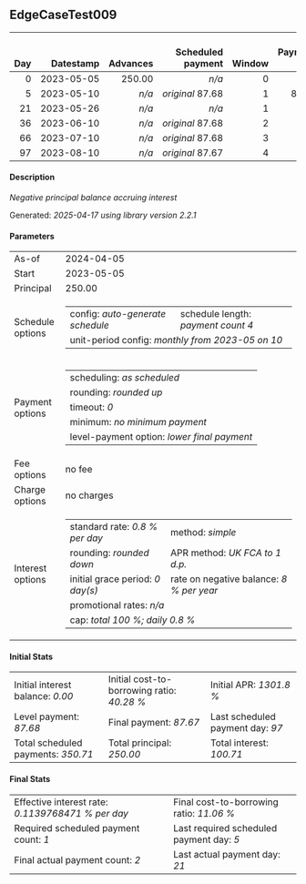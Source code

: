 <h2>EdgeCaseTest009</h2>
<table>
    <thead style="vertical-align: bottom;">
        <th style="text-align: right;">Day</th>
        <th style="text-align: right;">Datestamp</th>
        <th style="text-align: right;">Advances</th>
        <th style="text-align: right;">Scheduled payment</th>
        <th style="text-align: right;">Window</th>
        <th style="text-align: right;">Payment due</th>
        <th style="text-align: right;">Actual payments</th>
        <th style="text-align: right;">Generated payment</th>
        <th style="text-align: right;">Net effect</th>
        <th style="text-align: right;">Payment status</th>
        <th style="text-align: right;">Balance status</th>
        <th style="text-align: right;">Simple interest</th>
        <th style="text-align: right;">New interest</th>
        <th style="text-align: right;">New charges</th>
        <th style="text-align: right;">Principal portion</th>
        <th style="text-align: right;">Fee portion</th>
        <th style="text-align: right;">Interest portion</th>
        <th style="text-align: right;">Charges portion</th>
        <th style="text-align: right;">Fee rebate</th>
        <th style="text-align: right;">Principal balance</th>
        <th style="text-align: right;">Fee balance</th>
        <th style="text-align: right;">Interest balance</th>
        <th style="text-align: right;">Charges balance</th>
        <th style="text-align: right;">Settlement figure</th>
        <th style="text-align: right;">Fee rebate if&nbsp;settled</th>
    </thead>
    <tr style="text-align: right;">
        <td class="ci00">0</td>
        <td class="ci01" style="white-space: nowrap;">2023-05-05</td>
        <td class="ci02">250.00</td>
        <td class="ci03" style="white-space: nowrap;"><i>n/a<i></td>
        <td class="ci04">0</td>
        <td class="ci05">0.00</td>
        <td class="ci06"><i>n/a</i></td>
        <td class="ci07"><i>n/a</i></td>
        <td class="ci08">0.00</td>
        <td class="ci09"><i>none&nbsp;scheduled</i></td>
        <td class="ci10">open</td>
        <td class="ci11">0.0000</td>
        <td class="ci12">0.0000</td>
        <td class="ci13"><i>n/a</i></td>
        <td class="ci14">0.00</td>
        <td class="ci15">0.00</td>
        <td class="ci16">0.00</td>
        <td class="ci17">0.00</td>
        <td class="ci18">0.00</td>
        <td class="ci19">250.00</td>
        <td class="ci20">0.00</td>
        <td class="ci21">0.0000</td>
        <td class="ci22">0.00</td>
        <td class="ci23">250.00</td>
        <td class="ci24">0.00</td>
    </tr>
    <tr style="text-align: right;">
        <td class="ci00">5</td>
        <td class="ci01" style="white-space: nowrap;">2023-05-10</td>
        <td class="ci02"><i>n/a</i></td>
        <td class="ci03" style="white-space: nowrap;"><i>original</i> 87.68</td>
        <td class="ci04">1</td>
        <td class="ci05">87.68</td>
        <td class="ci06"><i>confirmed</i>&nbsp;111.00</td>
        <td class="ci07"><i>n/a</i></td>
        <td class="ci08">111.00</td>
        <td class="ci09"><i>overpayment</i></td>
        <td class="ci10">open</td>
        <td class="ci11">10.0000</td>
        <td class="ci12">10.0000</td>
        <td class="ci13"><i>n/a</i></td>
        <td class="ci14">101.00</td>
        <td class="ci15">0.00</td>
        <td class="ci16">10.00</td>
        <td class="ci17">0.00</td>
        <td class="ci18">0.00</td>
        <td class="ci19">149.00</td>
        <td class="ci20">0.00</td>
        <td class="ci21">0.0000</td>
        <td class="ci22">0.00</td>
        <td class="ci23">149.00</td>
        <td class="ci24">0.00</td>
    </tr>
    <tr style="text-align: right;">
        <td class="ci00">21</td>
        <td class="ci01" style="white-space: nowrap;">2023-05-26</td>
        <td class="ci02"><i>n/a</i></td>
        <td class="ci03" style="white-space: nowrap;"><i>n/a<i></td>
        <td class="ci04">1</td>
        <td class="ci05">0.00</td>
        <td class="ci06"><i>confirmed</i>&nbsp;181.01</td>
        <td class="ci07"><i>n/a</i></td>
        <td class="ci08">181.01</td>
        <td class="ci09"><i>extra&nbsp;payment</i></td>
        <td class="ci10">refund&nbsp;due</td>
        <td class="ci11">19.0720</td>
        <td class="ci12">19.0720</td>
        <td class="ci13"><i>n/a</i></td>
        <td class="ci14">161.94</td>
        <td class="ci15">0.00</td>
        <td class="ci16">19.07</td>
        <td class="ci17">0.00</td>
        <td class="ci18">0.00</td>
        <td class="ci19">-12.94</td>
        <td class="ci20">0.00</td>
        <td class="ci21">0.0000</td>
        <td class="ci22">0.00</td>
        <td class="ci23">-12.94</td>
        <td class="ci24">0.00</td>
    </tr>
    <tr style="text-align: right;">
        <td class="ci00">36</td>
        <td class="ci01" style="white-space: nowrap;">2023-06-10</td>
        <td class="ci02"><i>n/a</i></td>
        <td class="ci03" style="white-space: nowrap;"><i>original</i> 87.68</td>
        <td class="ci04">2</td>
        <td class="ci05">0.00</td>
        <td class="ci06"><i>n/a</i></td>
        <td class="ci07"><i>n/a</i></td>
        <td class="ci08">0.00</td>
        <td class="ci09"><i>no&nbsp;longer&nbsp;required</i></td>
        <td class="ci10">refund&nbsp;due</td>
        <td class="ci11">-0.0425</td>
        <td class="ci12">-0.0425</td>
        <td class="ci13"><i>n/a</i></td>
        <td class="ci14">0.00</td>
        <td class="ci15">0.00</td>
        <td class="ci16">0.00</td>
        <td class="ci17">0.00</td>
        <td class="ci18">0.00</td>
        <td class="ci19">-12.94</td>
        <td class="ci20">0.00</td>
        <td class="ci21">-0.0425</td>
        <td class="ci22">0.00</td>
        <td class="ci23">-12.99</td>
        <td class="ci24">0.00</td>
    </tr>
    <tr style="text-align: right;">
        <td class="ci00">66</td>
        <td class="ci01" style="white-space: nowrap;">2023-07-10</td>
        <td class="ci02"><i>n/a</i></td>
        <td class="ci03" style="white-space: nowrap;"><i>original</i> 87.68</td>
        <td class="ci04">3</td>
        <td class="ci05">0.00</td>
        <td class="ci06"><i>n/a</i></td>
        <td class="ci07"><i>n/a</i></td>
        <td class="ci08">0.00</td>
        <td class="ci09"><i>no&nbsp;longer&nbsp;required</i></td>
        <td class="ci10">refund&nbsp;due</td>
        <td class="ci11">-0.0851</td>
        <td class="ci12">-0.0851</td>
        <td class="ci13"><i>n/a</i></td>
        <td class="ci14">0.00</td>
        <td class="ci15">0.00</td>
        <td class="ci16">0.00</td>
        <td class="ci17">0.00</td>
        <td class="ci18">0.00</td>
        <td class="ci19">-12.94</td>
        <td class="ci20">0.00</td>
        <td class="ci21">-0.1276</td>
        <td class="ci22">0.00</td>
        <td class="ci23">-13.07</td>
        <td class="ci24">0.00</td>
    </tr>
    <tr style="text-align: right;">
        <td class="ci00">97</td>
        <td class="ci01" style="white-space: nowrap;">2023-08-10</td>
        <td class="ci02"><i>n/a</i></td>
        <td class="ci03" style="white-space: nowrap;"><i>original</i> 87.67</td>
        <td class="ci04">4</td>
        <td class="ci05">0.00</td>
        <td class="ci06"><i>n/a</i></td>
        <td class="ci07"><i>n/a</i></td>
        <td class="ci08">0.00</td>
        <td class="ci09"><i>no&nbsp;longer&nbsp;required</i></td>
        <td class="ci10">refund&nbsp;due</td>
        <td class="ci11">-0.0879</td>
        <td class="ci12">-0.0879</td>
        <td class="ci13"><i>n/a</i></td>
        <td class="ci14">0.00</td>
        <td class="ci15">0.00</td>
        <td class="ci16">0.00</td>
        <td class="ci17">0.00</td>
        <td class="ci18">0.00</td>
        <td class="ci19">-12.94</td>
        <td class="ci20">0.00</td>
        <td class="ci21">-0.2155</td>
        <td class="ci22">0.00</td>
        <td class="ci23">-13.16</td>
        <td class="ci24">0.00</td>
    </tr>
</table>

<h4>Description</h4>
<p><i>Negative principal balance accruing interest</i></p>
<p>Generated: <i>2025-04-17 using library version 2.2.1</i></p>
<h4>Parameters</h4>
<table>
    <tr>
        <td>As-of</td>
        <td>2024-04-05</td>
    </tr>
    <tr>
        <td>Start</td>
        <td>2023-05-05</td>
    </tr>
    <tr>
        <td>Principal</td>
        <td>250.00</td>
    </tr>
    <tr>
        <td>Schedule options</td>
        <td>
            <table>
                <tr>
                    <td>config: <i>auto-generate schedule</i></td>
                    <td>schedule length: <i><i>payment count</i> 4</i></td>
                </tr>
                <tr>
                    <td colspan="2" style="white-space: nowrap;">unit-period config: <i>monthly from 2023-05 on 10</i></td>
                </tr>
            </table>
        </td>
    </tr>
    <tr>
        <td>Payment options</td>
        <td>
            <table>
                <tr>
                    <td>scheduling: <i>as scheduled</i></td>
                </tr>
                <tr>
                    <td>rounding: <i>rounded up</i></td>
                </tr>
                <tr>
                    <td>timeout: <i>0</i></td>
                </tr>
                <tr>
                    <td>minimum: <i>no&nbsp;minimum&nbsp;payment</i></td>
                </tr>
                <tr>
                    <td>level-payment option: <i>lower&nbsp;final&nbsp;payment</i></td>
                </tr>
            </table>
        </td>
    </tr>
    <tr>
        <td>Fee options</td>
        <td>no fee
        </td>
    </tr>
    <tr>
        <td>Charge options</td>
        <td>no charges
        </td>
    </tr>
    <tr>
        <td>Interest options</td>
        <td>
            <table>
                <tr>
                    <td>standard rate: <i>0.8 % per day</i></td>
                    <td>method: <i>simple</i></td>
                </tr>
                <tr>
                    <td>rounding: <i>rounded down</i></td>
                    <td>APR method: <i>UK FCA to 1 d.p.</i></td>
                </tr>
                <tr>
                    <td>initial grace period: <i>0 day(s)</i></td>
                    <td>rate on negative balance: <i>8 % per year</i></td>
                </tr>
                <tr>
                    <td colspan="2">promotional rates: <i><i>n/a</i></i></td>
                </tr>
                <tr>
                    <td colspan="2">cap: <i>total 100 %; daily 0.8 %</td>
                </tr>
            </table>
        </td>
    </tr>
</table>
<h4>Initial Stats</h4>
<table>
    <tr>
        <td>Initial interest balance: <i>0.00</i></td>
        <td>Initial cost-to-borrowing ratio: <i>40.28 %</i></td>
        <td>Initial APR: <i>1301.8 %</i></td>
    </tr>
    <tr>
        <td>Level payment: <i>87.68</i></td>
        <td>Final payment: <i>87.67</i></td>
        <td>Last scheduled payment day: <i>97</i></td>
    </tr>
    <tr>
        <td>Total scheduled payments: <i>350.71</i></td>
        <td>Total principal: <i>250.00</i></td>
        <td>Total interest: <i>100.71</i></td>
    </tr>
</table>

<h4>Final Stats</h4>
<table>
    <tr>
        <td>Effective interest rate: <i>0.1139768471 % per day</i></td>
        <td>Final cost-to-borrowing ratio: <i>11.06 %</i></td>
    </tr>
    <tr>
        <td>Required scheduled payment count: <i>1</i></td>
        <td>Last required scheduled payment day: <i>5</i></td>
    </tr>
    <tr>
        <td>Final actual payment count: <i>2</i></td>
        <td>Last actual payment day: <i>21</i></td>
    </tr>
</table>
